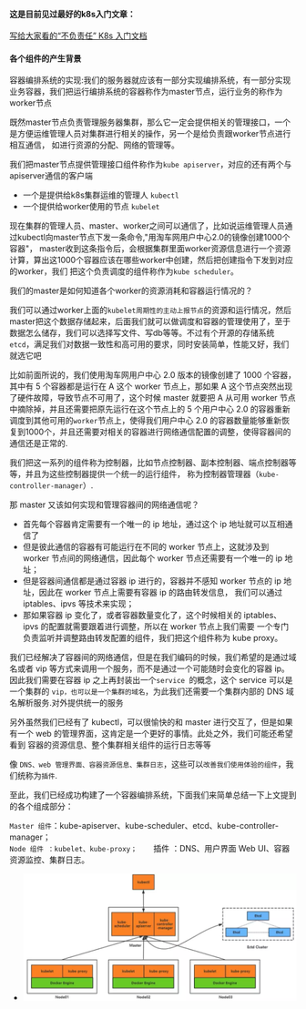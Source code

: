 #### 这是目前见过最好的k8s入门文章：
[写给大家看的“不负责任” K8s 入门文档](https://mp.weixin.qq.com/s/9NAUvPbxqR9qlL9_Gd6YIA)

#### 各个组件的产生背景

容器编排系统的实现:我们的服务器就应该有一部分实现编排系统，有一部分实现业务容器，我们把运行编排系统的容器称作为master节点，运行业务的称作为worker节点

既然master节点负责管理服务器集群，那么它一定会提供相关的管理接口，一个是方便运维管理人员对集群进行相关的操作，另一个是给负责跟worker节点进行相互通信，
如进行资源的分配、网络的管理等。

我们把master节点提供管理接口组件称作为`kube apiserver`，对应的还有两个与apiserver通信的客户端
- 一个是提供给k8s集群运维的管理人  `kubectl`
- 一个提供给worker使用的节点  `kubelet`

现在集群的管理人员、master、worker之间可以通信了，比如说运维管理人员通过kubectl向master节点下发一条命令,"用淘车网用户中心2.0的镜像创建1000个容器"，
master收到这条指令后，会根据集群里面worker资源信息进行一个资源计算，算出这1000个容器应该在哪些worker中创建，然后把创建指令下发到对应的worker，我们
把这个负责调度的组件称作为`kube scheduler`。

我们的master是如何知道各个worker的资源消耗和容器运行情况的？

我们可以通过worker上面的`kubelet周期性的主动上报节点`的资源和运行情况，然后master把这个数据存储起来，后面我们就可以做调度和容器的管理使用了，至于数据怎么储存，我们可以选择写文件、写db等等。不过有个开源的存储系统`etcd`，满足我们对数据一致性和高可用的要求，同时安装简单，性能又好，我们就选它吧

比如前面所说的，我们使用淘车网用户中心 2.0 版本的镜像创建了 1000 个容器，其中有 5 个容器都是运行在 A 这个 worker 节点上，那如果 A 这个节点突然出现
了硬件故障，导致节点不可用了，这个时候 master 就要把 A 从可用 worker 节点中摘除掉，并且还需要把原先运行在这个节点上的 5 个用户中心 2.0 的容器重新
调度到其他可用的`worker`节点上，使得我们用户中心 2.0 的容器数量能够重新恢复到1000个，并且还需要对相关的容器进行网络通信配置的调整，使得容器间的
通信还是正常的.

我们把这一系列的组件称为控制器，比如节点控制器、副本控制器、端点控制器等等，并且为这些控制器提供一个统一的运行组件，
称为控制器管理器（`kube-controller-manager`）.



那 master 又该如何实现和管理容器间的网络通信呢？

- 首先每个容器肯定需要有一个唯一的 ip 地址，通过这个 ip 地址就可以互相通信了
- 但是彼此通信的容器有可能运行在不同的 worker 节点上，这就涉及到 worker 节点间的网络通信，因此每个 worker 节点还需要有一个唯一的 ip 地址；
- 但是容器间通信都是通过容器 ip 进行的，容器并不感知 worker 节点的 ip 地址，因此在 worker 节点上需要有容器 ip 的路由转发信息，
  我们可以通过 iptables、ipvs 等技术来实现；
- 那如果容器 ip 变化了，或者容器数量变化了，这个时候相关的 iptables、ipvs 的配置就需要跟着进行调整，所以在 worker 节点上我们需要
一个专门负责监听并调整路由转发配置的组件，我们把这个组件称为 kube proxy。

我们已经解决了容器间的网络通信，但是在我们编码的时候，我们希望的是通过域名或者 vip 等方式来调用一个服务，而不是通过一个可能随时会变化的容器 ip。
因此我们需要在容器 ip 之上再封装出一个`service `的概念，这个 service 可以是一个集群的 `vip，也可以是一个集群的域名`，为此我们还需要一个集群内部的 
DNS 域名解析服务.对外提供统一的服务

另外虽然我们已经有了 kubectl，可以很愉快的和 master 进行交互了，但是如果有一个 web 的管理界面，这肯定是一个更好的事情。此处之外，我们可能还希望看到
容器的资源信息、整个集群相关组件的运行日志等等

像 `DNS、web 管理界面、容器资源信息、集群日志`，这些可以`改善我们使用体验的组件`，我们统称为`插件`.

至此，我们已经成功构建了一个容器编排系统，下面我们来简单总结一下上文提到的各个组成部分：

`Master 组件`：kube-apiserver、kube-scheduler、etcd、kube-controller-manager；  
`Node 组件 ：kubelet、kube-proxy；   
`插件 ：DNS、用户界面 Web UI、容器资源监控、集群日志。   
- ![k8s组件](https://github.com/slientup/WorkGuide/blob/master/k8s.png)



































